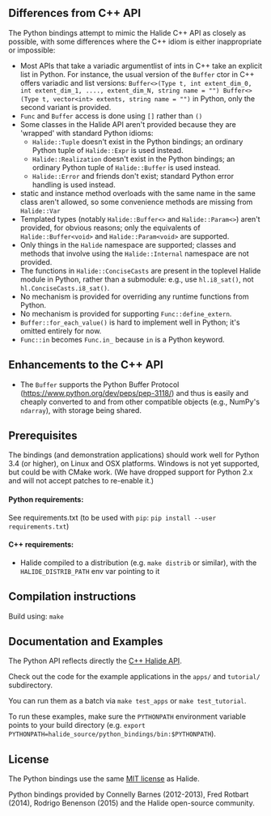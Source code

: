 ## Differences from C++ API

The Python bindings attempt to mimic the Halide C++ API as closely as possible,
with some differences where the C++ idiom is either inappropriate or impossible:

- Most APIs that take a variadic argumentlist of ints in C++ take an explicit
  list in Python. For instance, the usual version of the `Buffer` ctor in C++
  offers variadic and list versions:
  `Buffer<>(Type t, int extent_dim_0, int extent_dim_1, ...., extent_dim_N, string name = "") Buffer<>(Type t, vector<int> extents, string name = "")`
  in Python, only the second variant is provided.
- `Func` and `Buffer` access is done using `[]` rather than `()`
- Some classes in the Halide API aren't provided because they are 'wrapped' with
  standard Python idioms:
  - `Halide::Tuple` doesn't exist in the Python bindings; an ordinary Python
    tuple of `Halide::Expr` is used instead.
  - `Halide::Realization` doesn't exist in the Python bindings; an ordinary
    Python tuple of `Halide::Buffer` is used instead.
  - `Halide::Error` and friends don't exist; standard Python error handling is
    used instead.
- static and instance method overloads with the same name in the same class
  aren't allowed, so some convenience methods are missing from `Halide::Var`
- Templated types (notably `Halide::Buffer<>` and `Halide::Param<>`) aren't
  provided, for obvious reasons; only the equivalents of `Halide::Buffer<void>`
  and `Halide::Param<void>` are supported.
- Only things in the `Halide` namespace are supported; classes and methods that
  involve using the `Halide::Internal` namespace are not provided.
- The functions in `Halide::ConciseCasts` are present in the toplevel Halide
  module in Python, rather than a submodule: e.g., use `hl.i8_sat()`, not
  `hl.ConciseCasts.i8_sat()`.
- No mechanism is provided for overriding any runtime functions from Python.
- No mechanism is provided for supporting `Func::define_extern`.
- `Buffer::for_each_value()` is hard to implement well in Python; it's omitted
  entirely for now.
- `Func::in` becomes `Func.in_` because `in` is a Python keyword.

## Enhancements to the C++ API

- The `Buffer` supports the Python Buffer Protocol
  (https://www.python.org/dev/peps/pep-3118/) and thus is easily and cheaply
  converted to and from other compatible objects (e.g., NumPy's `ndarray`), with
  storage being shared.

## Prerequisites

The bindings (and demonstration applications) should work well for Python 3.4
(or higher), on Linux and OSX platforms. Windows is not yet supported, but could
be with CMake work. (We have dropped support for Python 2.x and will not accept
patches to re-enable it.)

#### Python requirements:

See requirements.txt (to be used with `pip`:
`pip install --user requirements.txt`)

#### C++ requirements:

- Halide compiled to a distribution (e.g. `make distrib` or similar), with the
  `HALIDE_DISTRIB_PATH` env var pointing to it

## Compilation instructions

Build using: `make`

## Documentation and Examples

The Python API reflects directly the
[C++ Halide API](http://halide-lang.org/docs).

Check out the code for the example applications in the `apps/` and `tutorial/`
subdirectory.

You can run them as a batch via `make test_apps` or `make test_tutorial`.

To run these examples, make sure the `PYTHONPATH` environment variable points to
your build directory (e.g.
`export PYTHONPATH=halide_source/python_bindings/bin:$PYTHONPATH`).

## License

The Python bindings use the same
[MIT license](https://github.com/halide/Halide/blob/master/LICENSE.txt) as
Halide.

Python bindings provided by Connelly Barnes (2012-2013), Fred Rotbart (2014),
Rodrigo Benenson (2015) and the Halide open-source community.
